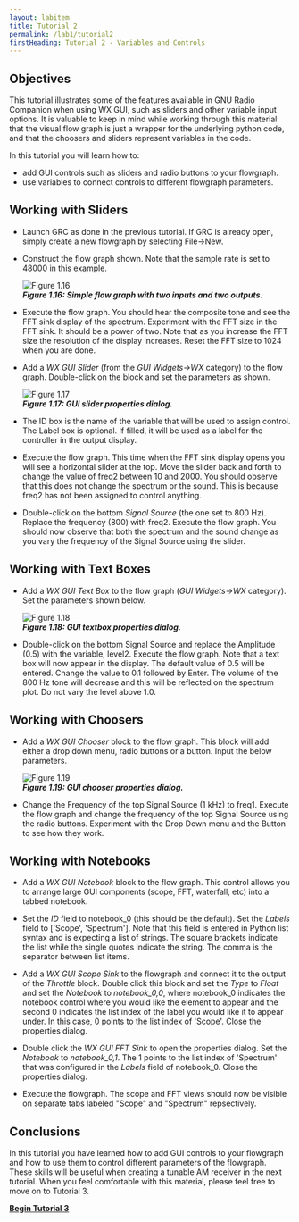 ```yaml
---
layout: labitem
title: Tutorial 2
permalink: /lab1/tutorial2
firstHeading: Tutorial 2 - Variables and Controls
---
```


## Objectives

This tutorial illustrates some of the features available in GNU Radio Companion when using WX GUI, such as sliders and other variable input options. It is valuable to keep in mind while working through this material that the visual flow graph is just a wrapper for the underlying python code, and that the choosers and sliders represent variables in the code.

In this tutorial you will learn how to:
- add GUI controls such as sliders and radio buttons to your flowgraph.
- use variables to connect controls to different flowgraph parameters.

## Working with Sliders

- Launch GRC as done in the previous tutorial. If GRC is already open, simply create a new flowgraph by selecting File->New.

- Construct the flow graph shown. Note that the sample rate is set to 48000 in this example.

    ![Figure 1.16](./figures/tutorial2_fft_sink.png)<br>
    __*Figure 1.16: Simple flow graph with two inputs and two outputs.*__

- Execute the flow graph. You should hear the composite tone and see the FFT sink display of the spectrum. Experiment with the FFT size in the FFT sink. It should be a power of two. Note that as you increase the FFT size the resolution of the display increases. Reset the FFT size to 1024 when you are done.

- Add a *WX GUI Slider* (from the *GUI Widgets->WX* category) to the flow graph. Double-click on the block and set the parameters as shown.

    ![Figure 1.17](./figures/slider_properties.png)<br>
    __*Figure 1.17: GUI slider properties dialog.*__

- The ID box is the name of the variable that will be used to assign control. The Label box is optional. If filled, it will be used as a label for the controller in the output display.

- Execute the flow graph. This time when the FFT sink display opens you will see a horizontal slider at the top. Move the slider back and forth to change the value of freq2 between 10 and 2000. You should observe that this does not change the spectrum or the sound. This is because freq2 has not been assigned to control anything.

- Double-click on the bottom *Signal Source* (the one set to 800 Hz). Replace the frequency (800) with freq2. Execute the flow graph. You should now observe that both the spectrum and the sound change as you vary the frequency of the Signal Source using the slider.

## Working with Text Boxes

- Add a *WX GUI Text Box* to the flow graph (*GUI Widgets->WX* category). Set the parameters shown below.

    ![Figure 1.18](./figures/textbox_properties.png)<br>
    __*Figure 1.18: GUI textbox properties dialog.*__

- Double-click on the bottom Signal Source and replace the Amplitude (0.5) with the variable, level2. Execute the flow graph. Note that a text box will now appear in the display. The default value of 0.5 will be entered. Change the value to 0.1 followed by Enter. The volume of the 800 Hz tone will decrease and this will be reflected on the spectrum plot. Do not vary the level above 1.0.

## Working with Choosers

- Add a *WX GUI Chooser* block to the flow graph. This block will add either a drop down menu, radio buttons or a button. Input the below parameters.

    ![Figure 1.19](./figures/chooser_properties.png)<br>
    __*Figure 1.19: GUI chooser properties dialog.*__

- Change the Frequency of the top Signal Source (1 kHz) to freq1. Execute the flow graph and change the frequency of the top Signal Source using the radio buttons. Experiment with the Drop Down menu and the Button to see how they work.

## Working with Notebooks

- Add a *WX GUI Notebook* block to the flow graph. This control allows you to arrange large GUI components (scope, FFT, waterfall, etc) into a tabbed notebook.

- Set the *ID* field to notebook_0 (this should be the default). Set the *Labels* field to ['Scope', 'Spectrum']. Note that this field is entered in Python list syntax and is expecting a list of strings. The square brackets indicate the list while the single quotes indicate the string. The comma is the separator between list items.

- Add a *WX GUI Scope Sink* to the flowgraph and connect it to the output of the *Throttle* block. Double click this block and set the *Type* to *Float* and set the *Notebook* to *notebook_0,0*, where notebook_0 indicates the notebook control where you would like the element to appear and the second 0 indicates the list index of the label you would like it to appear under. In this case, 0 points to the list index of 'Scope'. Close the properties dialog.

- Double click the *WX GUI FFT Sink* to open the properties dialog. Set the *Notebook* to *notebook_0,1*. The 1 points to the list index of 'Spectrum' that was configured in the *Labels* field of notebook_0. Close the properties dialog.

- Execute the flowgraph. The scope and FFT views should now be visible on separate tabs labeled "Scope" and "Spectrum" repsectively.

## Conclusions

In this tutorial you have learned how to add GUI controls to your flowgraph and how to use them to control different parameters of the flowgraph. These skills will be useful when creating a tunable AM receiver in the next tutorial. When you feel comfortable with this material, please feel free to move on to Tutorial 3.

[**Begin Tutorial 3**](tutorial3.md)
